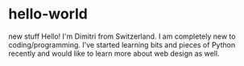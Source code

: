 # hello-world
new stuff
Hello! I'm Dimitri from Switzerland. I am completely new to coding/programming.
I've started learning bits and pieces of Python recently and would like to learn more about web design as well.
